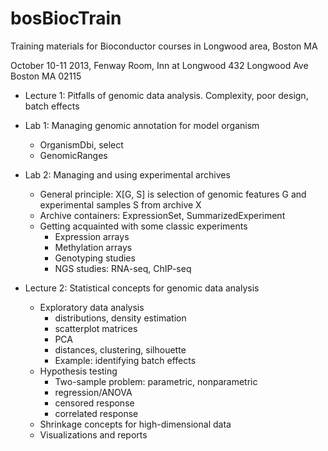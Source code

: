 bosBiocTrain
============

Training materials for Bioconductor courses in Longwood area, Boston MA

October 10-11 2013, Fenway Room, Inn at Longwood
432 Longwood Ave Boston MA 02115

 * Lecture 1: Pitfalls of genomic data analysis.
  Complexity, poor design, batch effects

 * Lab 1: Managing genomic annotation for model organism
   + OrganismDbi, select
   + GenomicRanges

 * Lab 2: Managing and using experimental archives
   + General principle: X[G, S] is selection of genomic features G
    and experimental samples S from archive X
   + Archive containers: ExpressionSet, SummarizedExperiment
   + Getting acquainted with some classic experiments
     - Expression arrays
     - Methylation arrays
     - Genotyping studies
     - NGS studies: RNA-seq, ChIP-seq
 * Lecture 2: Statistical concepts for genomic data analysis
   + Exploratory data analysis
     - distributions, density estimation
     - scatterplot matrices
     - PCA
     - distances, clustering, silhouette
     - Example: identifying batch effects
   + Hypothesis testing
     - Two-sample problem: parametric, nonparametric
     - regression/ANOVA
     - censored response
     - correlated response
   + Shrinkage concepts for high-dimensional data
   + Visualizations and reports


